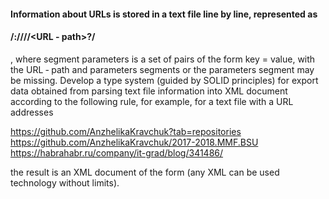 
#### Information about URLs is stored in a text file line by line, represented as
#### /<scheme>://<host>//<URL ‐ path>?/<parameters>
, where segment
parameters is a set of pairs of the form key = value, with the URL ‐ path and parameters segments
or the parameters segment may be missing.
Develop a type system (guided by SOLID principles) for
export data obtained from parsing text file information into
XML document according to the following rule, for example, for a text file with a URL
addresses

https://github.com/AnzhelikaKravchuk?tab=repositories
https://github.com/AnzhelikaKravchuk/2017-2018.MMF.BSU
https://habrahabr.ru/company/it-grad/blog/341486/

the result is an XML document of the form (any XML can be used
technology without limits).
